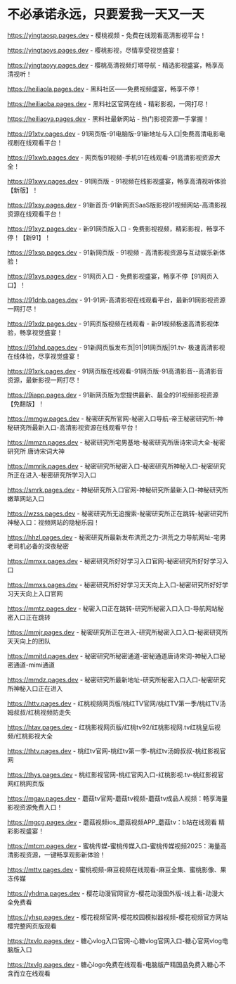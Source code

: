 # 不必承诺永远，只要爱我一天又一天
https://yingtaosp.pages.dev - 樱桃视频 - 免费在线观看高清影视平台！

https://yingtaoys.pages.dev - 樱桃影视，尽情享受视觉盛宴！

https://yingtaoyy.pages.dev - 樱桃高清视频灯塔导航 - 精选影视盛宴，畅享高清视听！

https://heiliaola.pages.dev - 黑料社区——免费视频盛宴，畅享不停！

https://heiliaoba.pages.dev - 黑料社区官网在线 - 精彩影视，一网打尽！

https://heiliaoya.pages.dev - 黑料社最新网站 - 热门影视资源一手掌握！

https://91xtv.pages.dev - 91网页版-91电脑版-91新地址与入口|免费高清电影电视剧在线观看平台！

https://91xwb.pages.dev - 网页版91视频-手机91在线观看-91高清影视资源大全！

https://91xwy.pages.dev - 91网页版 - 91视频在线影视盛宴，畅享高清视听体验【新版】！

https://91xsy.pages.dev - 91新首页-91新网页SaaS版影视91视频网站-高清影视资源在线观看平台！

https://91xyz.pages.dev - 新91网页版入口 - 免费影视视频，精彩影视，畅享不停！【新91】！

https://91xsp.pages.dev - 91新网页版 - 91视频 - 高清影视资源与互动娱乐新体验！

https://91xys.pages.dev - 91网页入口 - 免费影视盛宴，畅享不停【91网页入口】！

https://91dnb.pages.dev - 91-91网-高清影视在线观看平台，最新91网影视资源一网打尽！

https://91xdz.pages.dev - 91网页版视频在线观看 - 新91视频极速高清影视体验，畅享视觉盛宴！

https://91xhd.pages.dev - 91新网页版发布页|91|91网页版|91.tv- 极速高清影视在线体验，尽享视觉盛宴！

https://91xrk.pages.dev - 91网页版在线观看-91网页版-91高清影音--高清影音资源，最新影视一网打尽！

https://9iapp.pages.dev - 91新网页版为您提供最新、最全的91视频影视资源【免翻版】！

https://mmgw.pages.dev - 秘密研究所官网-秘密入口导航-帝王秘密研究所-神秘研究所最新入口-高清影视资源在线观看平台！

https://mmzn.pages.dev - 秘密研究所宅男基地-秘密研究所唐诗宋词大全-秘密研究所 唐诗宋词大神

https://mmrik.pages.dev - 秘密研究所秘密入口-秘密研究所神秘入口-秘密研究所正在进入-秘密研究所学习入口

https://smrk.pages.dev - 神秘研究所入口官网-神秘研究所最新入口-神秘研究所嫩草网站入口

https://wzss.pages.dev - 秘密研究所无追搜索-秘密研究所正在跳转-秘密研究所神秘入口：视频网站的隐秘乐园！

https://hhzl.pages.dev - 秘密研究所最新发布洪荒之力-洪荒之力导航网址-宅男老司机必备的深夜秘密

https://mmxx.pages.dev - 秘密研究所好好学习入口官网-秘密研究所好好学习入口

https://mmxs.pages.dev - 秘密研究所好好学习天天向上入口-秘密研究所好好学习天天向上入口官网

https://mmtz.pages.dev - 秘密入口正在跳转-研究所秘密入口入口-导航网站秘密入口正在跳转

https://mmjr.pages.dev - 秘密研究所正在进入-研究所秘密入口入口-秘密研究所天天向上的团队

https://mmitd.pages.dev - 秘密研究所秘密通道-密秘通道唐诗宋词-神秘入口秘密通道-mimi通道

https://mmdz.pages.dev - 秘密研究所最新地址-研究所秘密入口入口-秘密研究所神秘入口正在进入

https://httv.pages.dev - 红桃视频网页版/桃红TV官网/桃红TV第一季/桃红TV汤姆叔叔/红桃视频防走失

https://htav.pages.dev - 红桃影视网页版/红桃tv92/红桃影视网.tv红桃皇后视频/红桃影视大全

https://thtv.pages.dev - 桃红tv官网-桃红tv第一季-桃红tv汤姆叔叔-桃红影视官网

https://thys.pages.dev - 桃红影视官网-桃红官网入口-红桃影视.tv-桃红影视官网红桃网页版

https://mgav.pages.dev - 蘑菇tv官网-蘑菇tv视频-蘑菇tv成品人视频：畅享海量影视资源免费入口！

https://mgcg.pages.dev - 蘑菇视频ios_蘑菇视频APP_蘑菇tv：b站在线观看 精彩影视盛宴！

https://mtcm.pages.dev - 蜜桃传媒-蜜桃传媒入口-蜜桃传媒视频2025：海量高清影视资源，一键畅享观影新体验！

https://mttv.pages.dev - 蜜桃视频-麻豆视频在线观看-麻豆全集、蜜桃影像、果冻传媒

https://yhdma.pages.dev - 樱花动漫官网官方-樱花动漫国外版-线上看-动漫大全免费看

https://yhsp.pages.dev - 樱花视频官网-樱花校园模拟器视频-樱花视频官方网站樱完整网页版观看

https://txvlo.pages.dev - 糖心vlog入口官网-心糖vlog官网入口-糖心官网vlog电脑版入口

https://txvlg.pages.dev - 糖心logo免费在线观看-电脑版产精国品免费入糖心不含而立在线观看
